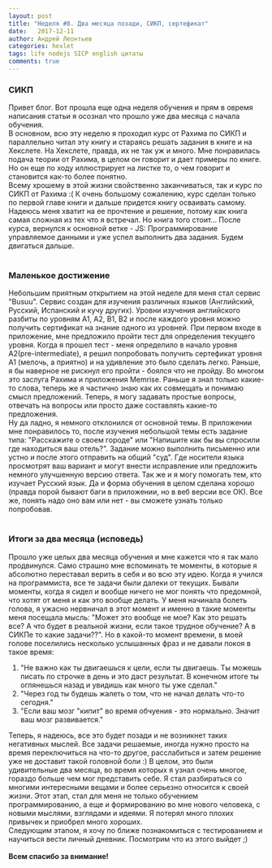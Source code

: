 ```yaml
---
layout: post
title: "Неделя #8. Два месяца позади, СИКП, сертефикат"
date:   2017-12-11
author: Андрей Леонтьев
categories: hexlet
tags: life nodejs SICP english цитаты
comments: true
--- 
```

### СИКП
Привет блог. Вот прошла еще одна неделя обучения и прям в овремя написания статьи я осознал что прошло уже два месяца с начала обучения. <br/>
В основном, всю эту неделю я проходил курс от Рахима по СИКП и параллельно читал эту книгу и стараясь решать задания в книге и на Хекслете. На Хекслете, правда, их не так уж и много. Мне понравилась подача теории от Рахима, в целом он говорит и дает примеры по книге. Но он еще по ходу иллюстрирует на листке то, о чем говорит и становится как-то более понятно. <br/>
Всему хрошему в этой жизни свойственно заканчиваться, так и курс по СИКП от Рахима :( К очень большому сожалению, курс сделан только по первой главе книги и дальше придется книгу осваивать самому. Надеюсь меня хватит на ее прочтение и решение, потому как книга самая сложная из тех что я встречал. Но книга того стоит... После курса, вернулся к основной ветке - JS: Программирование управляемое данными и уже успел выполнить два задания. Будем двигаться дальше.<br/><br/>
### Маленькое достижение
Небольшим приятным открытием на этой неделе для меня стал сервис "Busuu". Сервис создан для изучения различных языков (Английский, Русский, Испанский и кучу других). Уровни изучения английского разбиты по уровням А1, А2, B1, B2 и после каждого уровня можно получить сертификат на знание одного из уровней. При первом входе в приложение, мне предложило пройти тест для определения текущего уровня. Когда я прошел тест - меня определило в начало уровня А2(pre-intermediate), я решил попробовать получить сертефикат уровня А1 (мелочь, а приятно) и на удивление это было сделать легко. Раньше, я бы наверное не рискнул его пройти - боялся что не пройду. Во многом это заслуга Рахима и приложения Memrise. Раньше я знал только какие-то слова, теперь же я частично знаю как их совмещать и понимаю смысл предложений. Теперь, я могу задавать простые вопросы, отвечать на вопросы или просто даже составлять какие-то предложения. <br/>
Ну да ладно, я немного отклонился от основной темы. В приложении мне понравилось то, после изучения небольшой темы есть задание типа: "Расскажите о своем городе" или "Напишите как бы вы спросили где находиться ваш отель?". Задание можно выполнить письменно или устно и после этого отправить на общий "суд". Где носители языка просмотрят ваш вариант и могут внести исправление или предложить немного улучшенную версию ответа. Так же и я могу помогать тем, кто изучает Русский язык. Да и форма обучения в целом сделана хорошо (правда порой бывают баги в приложении, но в веб версии все ОК). Все же, понять надо оно вам или нет - вы сможете узнать только попробовав.<br/><br/>
### Итоги за два месяца (исповедь)
Прошло уже целых два месяца обучения и мне кажется что я так мало продвинулся. Само страшно мне вспоминать те моменты, в которые я абсолютно переставал верить в себя и во всю эту идею. Когда я учился на программиста, все те задачи были далеки от текущих. Бывали моменты, когда я сидел и вообще ничего не мог понять что предомной, что хотят от меня и как это вообще делать. У меня начинала болеть голова, я ужасно нервничал в этот момент и именно в такие моменты меня посещала мысль: "Может это вообще не мое? Как это решать все? А что будет в реальной жизни, если такое трудное обучение? А в СИКПе то какие задачи??". Но в какой-то момент времени, в моей голове поселились несколько услышанных фраз и не давали покоя в такое время: <br>
1. "Не важно как ты двигаешься к цели, если ты двигаешь. Ты можешь писать по строчке в день и это даст результат. В конечном итоге ты оглянешься назад и увидишь как много ты уже сделал." 
2. "Через год ты будешь жалеть о том, что не начал делать что-то сегодня."
3. "Если ваш мозг "кипит" во время обчуения - это нормально. Значит ваш мозг развивается."<br/>

Теперь, я надеюсь, все это будет позади и не возникнет таких негативных мыслей. Все задачи решаемые, иногда нужно просто на время переключиться на что-то другое, расслабиться и затем решение уже не доставит такой головной боли :) В целом, это были удивительные два месяца, во время которых я узнал очень многое, гораздо больше чем мог представить себе. Я стал разбираться со многими интересными вещами и более серьезно относится к своей жизни. Этот этап, стал для меня не только обучением программированию, а еще и формированию во мне нового человека, с новыми мыслями, взглядами и идеями. Я потерял много плохих привычек и приобрел много хороших. <br/>
Следующим этапом, я хочу по ближе познакомиться с тестированием и научиться вести личный дневник. Посмотрим что из этого выйдет ;) <br/><br/>
**Всем спасибо за внимание!**